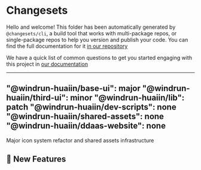 # Changesets

Hello and welcome! This folder has been automatically generated by `@changesets/cli`, a build tool that works
with multi-package repos, or single-package repos to help you version and publish your code. You can
find the full documentation for it [in our repository](https://github.com/changesets/changesets)

We have a quick list of common questions to get you started engaging with this project in
[our documentation](https://github.com/changesets/changesets/blob/main/docs/common-questions.md)


---
"@windrun-huaiin/base-ui": major
"@windrun-huaiin/third-ui": minor
"@windrun-huaiin/lib": patch
"@windrun-huaiin/dev-scripts": none
"@windrun-huaiin/shared-assets": none
"@windrun-huaiin/ddaas-website": none
---

Major icon system refactor and shared assets infrastructure

## 🚀 New Features
